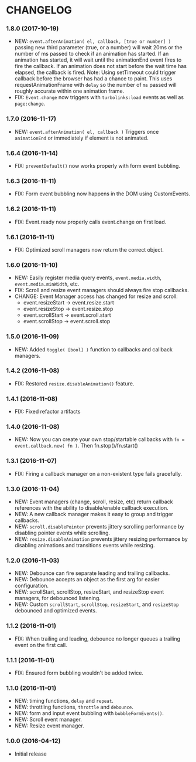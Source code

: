 # CHANGELOG

### 1.8.0 (2017-10-19)
- NEW: `event.afterAnimation( el, callback, [true or number] )`
  passing new third parameter (true, or a number) will wait 20ms or the number of ms passed to check if an animation has started.
  If an animation has started, it will wait until the animationEnd event fires to fire the callback.
  If an animation does not start before the wait time has elapsed, the callback is fired.
  Note: Using setTimeout could trigger callback before the browser has had a chance to paint.
        This uses requestAnimationFrame with `delay` so the number of `ms` passed will roughly accurate within one animation frame.
- FIX: `Event.change` now triggers with `turbolinks:load` events as well as `page:change`.

### 1.7.0 (2016-11-17)

- NEW: `event.afterAnimation( el, callback )` Triggers once `animationEnd` or immediately if element is not animated.

### 1.6.4 (2016-11-14)

- FIX: `preventDefault()` now works properly with form event bubbling.

### 1.6.3 (2016-11-11)

- FIX: Form event bubbling now happens in the DOM using CustomEvents.

### 1.6.2 (2016-11-11)

- FIX: Event.ready now properly calls event.change on first load.

### 1.6.1 (2016-11-11)

- FIX: Optimized scroll managers now return the correct object.

### 1.6.0 (2016-11-10)

- NEW: Easily register media query events, `event.media.width`, `event.media.minWidth`, etc.
- FIX: Scroll and resize event managers should always fire stop callbacks.
- CHANGE: Event Manager access has changed for resize and scroll: 
  - event.resizeStart -> event.resize.start
  - event.resizeStop  -> event.resize.stop
  - event.scrollStart -> event.scroll.start
  - event.scrollStop  -> event.scroll.stop

### 1.5.0 (2016-11-09)

- NEW: Added `toggle( [bool] )` function to callbacks and callback managers.

### 1.4.2 (2016-11-08)

- FIX: Restored `resize.disableAnimation()` feature.

### 1.4.1 (2016-11-08)

- FIX: Fixed refactor artifacts

### 1.4.0 (2016-11-08)

- NEW: Now you can create your own stop/startable callbacks with `fn = event.callback.new( fn )`. Then fn.stop()/fn.start()

### 1.3.1 (2016-11-07)

- FIX: Firing a callback manager on a non-existent type fails gracefully.

### 1.3.0 (2016-11-04)

- NEW: Event managers (change, scroll, resize, etc) return callback references with the ability to
    disable/enable callback execution.
- NEW: A new callback manager makes it easy to group and trigger callbacks.
- NEW: `scroll.disablePointer` prevents jittery scrolling performance by disabling pointer events while scrolling.
- NEW: `resize.disableAnimation` prevents jittery resizing performance by disabling animations and transitions events while resizing.

### 1.2.0 (2016-11-03)

- NEW: Debounce can fire separate leading and trailing callbacks.
- NEW: Debounce accepts an object as the first arg for easier configuration.
- NEW: scrollStart, scrollStop, resizeStart, and resizeStop event managers, for debounced listening.
- NEW: Custom `scrollStart`, `scrollStop`, `resizeStart`, and `resizeStop` debounced and optimized events.

### 1.1.2 (2016-11-01)

- FIX: When trailing and leading, debounce no longer queues a trailing event on the first call.

### 1.1.1 (2016-11-01)

- FIX: Ensured form bubbling wouldn't be added twice.

### 1.1.0 (2016-11-01)

- NEW: timing functions, `delay` and `repeat`.
- NEW: throttling functions, `throttle` and `debounce`.
- NEW: form and input event bubbling with `bubbleFormEvents()`.
- NEW: Scroll event manager.
- NEW: Resize event manager.

### 1.0.0 (2016-04-12)

- Initial release
